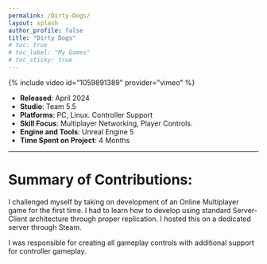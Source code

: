 ```yaml
---
permalink: /Dirty-Dogs/
layout: splash
author_profile: false
title: "Dirty Dogs"
# toc: true
# toc_label: "My Games"
# toc_sticky: true
---
```

{% include video id="1059891389" provider="vimeo" %}

- **Released**: April 2024
- **Studio**: Team 5.5
- **Platforms**: PC, Linux. Controller Support
- **Skill Focus**: Multiplayer Networking, Player Controls.
- **Engine and Tools**: Unreal Engine 5
- **Time Spent on Project**: 4 Months

---

# Summary of Contributions:

I challenged myself by taking on development of an Online Multiplayer game for the first time. I had to learn how to develop using standard Server-Client architecture through proper replication. I hosted this on a dedicated server through Steam.

I was responsible for creating all gameplay controls with additional support for controller gameplay.


